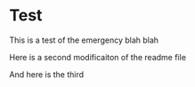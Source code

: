 # Test
This is a test of the emergency blah blah

Here is a second modificaiton of the readme file

And here is the third
